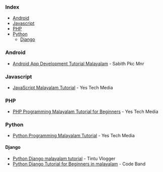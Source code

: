 ### Index

* [Android](#android)
* [Javascript](#javascript)
* [PHP](#php)
* [Python](#python)
  * [Django](#django)


### Android

* [Android App Development Tutorial Malayalam](https://youtube.com/playlist?list=PLZ78Q1BKkdA1-eMVQOiBiMtQQb_vYWnvV) - Sabith Pkc Mnr


### Javascript

* [JavaScript Malayalam Tutorial](https://www.youtube.com/watch?v=3mjwtu4_0uk) - Yes Tech Media


### PHP

* [PHP Programming Malayalam Tutorial for Beginners](https://www.youtube.com/watch?v=nFYWCouZ1UA) - Yes Tech Media


### Python

* [Python Programming Malayalam Tutorial](https://www.youtube.com/watch?v=ihnWXGPxNEk) - Yes Tech Media


#### Django

* [Python Django malayalam tutorial](https://www.youtube.com/watch?v=Obu5qj9sdaE) - Tintu Vlogger
* [Python Django Tutorial for Beginners in malayalam](https://www.youtube.com/playlist?list=PLbasZIkCgHJGXEjcatJ3aO1NpS2PsOtoQ) - Code Band 
